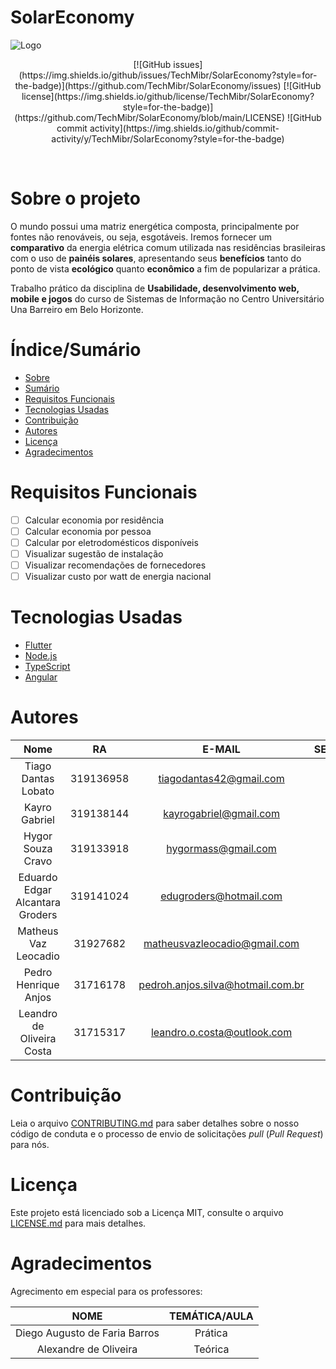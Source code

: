 # SolarEconomy


![Logo](https://i.imgur.com/6GavyIQ.png "Logo")

<p align="center">
[![GitHub issues](https://img.shields.io/github/issues/TechMibr/SolarEconomy?style=for-the-badge)](https://github.com/TechMibr/SolarEconomy/issues) [![GitHub license](https://img.shields.io/github/license/TechMibr/SolarEconomy?style=for-the-badge)](https://github.com/TechMibr/SolarEconomy/blob/main/LICENSE) ![GitHub commit activity](https://img.shields.io/github/commit-activity/y/TechMibr/SolarEconomy?style=for-the-badge)
</p>
<br>

# Sobre o projeto
O mundo possui uma matriz energética composta, principalmente por fontes não renováveis, ou seja, esgotáveis. Iremos fornecer um **comparativo** da energia elétrica comum utilizada nas residências brasileiras com o uso de **painéis solares**, apresentando seus **benefícios** tanto do ponto de vista **ecológico** quanto **econômico** a fim de popularizar a prática.

Trabalho prático da disciplina de **Usabilidade, desenvolvimento web, mobile e jogos** do curso de Sistemas de Informação no Centro Universitário Una Barreiro em Belo Horizonte.

# Índice/Sumário

* [Sobre](#sobre-o-projeto)
* [Sumário](#índice/sumário)
* [Requisitos Funcionais](#requisitos-funcionais)
* [Tecnologias Usadas](#tecnologias-usadas)
* [Contribuição](#contribuição)
* [Autores](#autores)
* [Licença](#licença)
* [Agradecimentos](#agradecimentos)

# Requisitos Funcionais 

- [ ] Calcular economia por residência
- [ ] Calcular economia por pessoa
- [ ] Calcular por eletrodomésticos disponíveis
- [ ] Visualizar sugestão de instalação
- [ ] Visualizar recomendações de fornecedores
- [ ] Visualizar custo por watt de energia nacional

# Tecnologias Usadas

- [Flutter](https://flutter.dev/)
- [Node.js](https://nodejs.org/en/)
- [TypeScript](https://www.typescriptlang.org/)
- [Angular](https://angular.io/)

# Autores

| Nome  | RA  | E-MAIL  | SEMESTRE  |
| :------------: | :------------: | :------------: | :------------: |
|Tiago Dantas Lobato|	319136958|	tiagodantas42@gmail.com|	5°
|Kayro Gabriel| 	319138144|	kayrogabriel@gmail.com|	5°
|Hygor Souza Cravo|	319133918|	hygormass@gmail.com|	5°
|Eduardo Edgar Alcantara Groders|	319141024|	edugroders@hotmail.com|	5°
|Matheus Vaz Leocadio|	31927682|	matheusvazleocadio@gmail.com|	5º
|Pedro Henrique Anjos|	31716178|	pedroh.anjos.silva@hotmail.com.br|	8º
|Leandro de Oliveira Costa|	31715317|	leandro.o.costa@outlook.com|	8º


# Contribuição

Leia o arquivo [CONTRIBUTING.md](CONTRIBUTING.md) para saber detalhes sobre o nosso código de conduta e o processo de envio de solicitações *pull* (*Pull Request*) para nós.

# Licença

Este projeto está licenciado sob a Licença MIT, consulte o arquivo [LICENSE.md](https://github.com/TechMibr/SolarEconomy/blob/main/LICENSE "LICENSE.md") para mais detalhes.

# Agradecimentos

Agrecimento em especial para os professores:


|  NOME |  TEMÁTICA/AULA |
| :------------: | :------------: |
| Diego Augusto de Faria Barros  | Prática  |
|  Alexandre de Oliveira |  Teórica |
